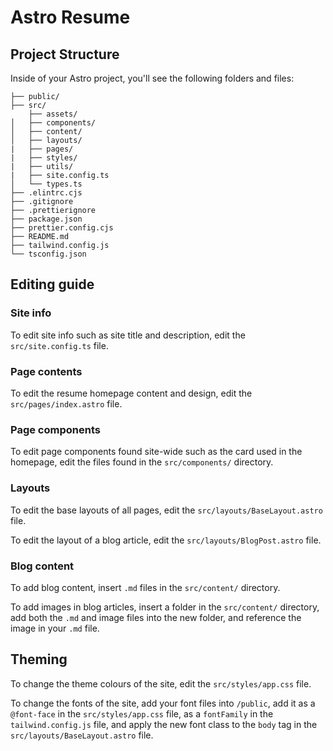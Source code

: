 # Astro Resume

## Project Structure

Inside of your Astro project, you'll see the following folders and files:

```text
├── public/
├── src/
    ├── assets/
│   ├── components/
│   ├── content/
│   ├── layouts/
|   ├── pages/
|   ├── styles/
|   ├── utils/
|   ├── site.config.ts
│   └── types.ts
├── .elintrc.cjs
├── .gitignore
├── .prettierignore
├── package.json
├── prettier.config.cjs
├── README.md
├── tailwind.config.js
└── tsconfig.json
```

## Editing guide

### Site info

To edit site info such as site title and description, edit the `src/site.config.ts` file.

### Page contents

To edit the resume homepage content and design, edit the `src/pages/index.astro` file.

### Page components

To edit page components found site-wide such as the card used in the homepage, edit the files found in the `src/components/` directory.

### Layouts

To edit the base layouts of all pages, edit the `src/layouts/BaseLayout.astro` file.

To edit the layout of a blog article, edit the `src/layouts/BlogPost.astro` file.

### Blog content

To add blog content, insert `.md` files in the `src/content/` directory.

To add images in blog articles, insert a folder in the `src/content/` directory, add both the `.md` and image files into the new folder, and reference the image in your `.md` file.

## Theming

To change the theme colours of the site, edit the `src/styles/app.css` file.

To change the fonts of the site, add your font files into `/public`, add it as a `@font-face` in the `src/styles/app.css` file, as a `fontFamily` in the `tailwind.config.js` file, and apply the new font class to the `body` tag in the `src/layouts/BaseLayout.astro` file.

